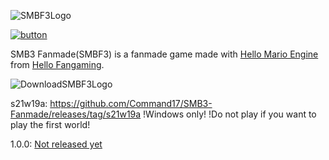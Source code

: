 ![SMBF3Logo](https://user-images.githubusercontent.com/84639718/146798123-4ba658d0-4e54-4732-9988-5de6a06c0aa7.png)

[![button](https://user-images.githubusercontent.com/84639718/151708094-21030df3-b559-4772-850f-5b85fe2b9c1d.png)](https://hellofangaming.github.io/HelloMarioEngine/)

SMB3 Fanmade(SMBF3) is a fanmade game made with [Hello Mario Engine](https://hellofangaming.github.io/HelloMarioEngine/) from [Hello Fangaming](https://www.youtube.com/c/HelloFangaming).


![DownloadSMBF3Logo](https://user-images.githubusercontent.com/84639718/146963429-7b108c3e-f840-43c6-8b85-1c26b40bb62e.png)

s21w19a: https://github.com/Command17/SMB3-Fanmade/releases/tag/s21w19a !Windows only! !Do not play if you want to play the first world!

1.0.0: [Not released yet](https://github.com/Command17/SMB3-Fanmade/releases/tag/1.0.0)
